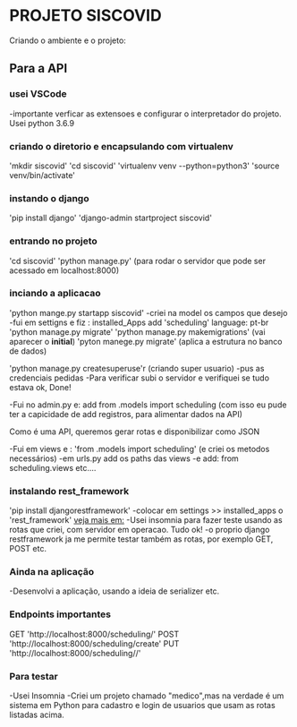 # PROJETO SISCOVID
Criando o ambiente e o projeto:

## Para a API
### usei VSCode
-importante verficar as extensoes e configurar o interpretador do projeto. Usei python 3.6.9

### criando o diretorio e encapsulando com virtualenv
'mkdir siscovid'
'cd siscovid'
'virtualenv venv --python=python3'
'source venv/bin/activate'

### instando o django
'pip install django'
'django-admin startproject siscovid'

### entrando no projeto
'cd siscovid'
'python manage.py' (para rodar o servidor que pode ser acessado em localhost:8000)

### inciando a aplicacao
'python mange.py startapp siscovid'
-criei na model os campos que desejo
-fui em settigns e fiz :
			installed_Apps  add 'scheduling'
			language: pt-br
'python manage.py migrate'
'python manage.py makemigrations' (vai aparecer o __initial__)
'pyton manege.py migrate' (aplica a estrutura no banco de dados)

'python manage.py createsuperuse'r (criando super usuario)
-pus as credenciais pedidas
-Para verificar subi o servidor e verifiquei se tudo estava ok, Done!

-Fui no admin.py e:
	 add from .models import scheduling
(com isso eu pude ter a capicidade de add registros, para alimentar dados na API)

Como é uma API, queremos gerar rotas e disponibilizar como JSON

-Fui em views e :
	'from .models import scheduling'
(e criei os metodos necessários)
-em urls.py add os paths das views
-e add: from scheduling.views etc....

### instalando rest_framework
'pip install djangorestframework'
-colocar em settings >> installed_apps o 'rest_framework' 
[veja mais em:](https://www.django-rest-framework.org/)
-Usei insomnia para fazer teste usando as rotas que criei, com servidor em operacao. Tudo ok!
-o proprio django restframework ja me permite testar também as rotas, por exemplo GET, POST etc.

### Ainda na aplicação
-Desenvolvi a aplicação, usando a ideia de serializer etc. 


### Endpoints importantes

GET 'http://localhost:8000/scheduling/'
POST 'http://localhost:8000/scheduling/create'
PUT 'http://localhost:8000/scheduling/<id>/'
  
### Para testar
-Usei Insomnia
-Criei um projeto chamado "medico",mas na verdade é um sistema em Python para cadastro e login de usuarios que usam as rotas listadas acima.








